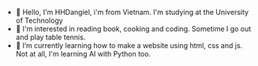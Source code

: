 - 👋 Hello, I'm HHDangiel, i'm from Vietnam. I'm studying at the University of Technology
- 👀 I'm interested in reading book, cooking and coding. Sometime I go out and play table tennis.
- 🌱 I’m currently learning how to make a website using html, css and js. Not at all, I'm learning AI with Python too.

<!---
HHDangiel/HHDangiel is a ✨ special ✨ repository because its `README.md` (this file) appears on your GitHub profile.
You can click the Preview link to take a look at your changes.
--->
